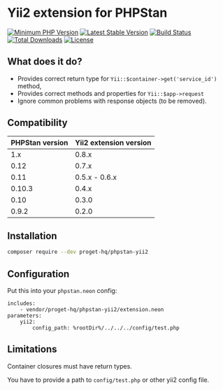 # Yii2 extension for PHPStan

[![Minimum PHP Version](https://img.shields.io/badge/php-%3E%3D%207.2-8892BF.svg)](https://php.net/)
[![Latest Stable Version](https://img.shields.io/packagist/v/proget-hq/phpstan-yii2.svg)](https://packagist.org/packages/proget-hq/phpstan-yii2)
[![Build Status](https://github.com/proget-hq/phpstan-yii2/workflows/build/badge.svg)](https://github.com/proget-hq/phpstan-yii2/actions?query=workflow%3Abuild)
[![Total Downloads](https://poser.pugx.org/proget-hq/phpstan-yii2/downloads.svg)](https://packagist.org/packages/proget-hq/phpstan-yii2)
[![License](https://poser.pugx.org/proget-hq/phpstan-yii2/license.svg)](https://packagist.org/packages/proget-hq/phpstan-yii2)

## What does it do?

* Provides correct return type for `Yii::$container->get('service_id')` method,
* Provides correct methods and properties for `Yii::$app->request`
* Ignore common problems with response objects (to be removed).

## Compatibility

| PHPStan version | Yii2 extension version |
| --------------- | ---------------------- |
| 1.x             | 0.8.x                  |
| 0.12            | 0.7.x                  |
| 0.11            | 0.5.x - 0.6.x          |
| 0.10.3          | 0.4.x                  |
| 0.10            | 0.3.0                  |
| 0.9.2           | 0.2.0                  |

## Installation

```sh
composer require --dev proget-hq/phpstan-yii2
```

## Configuration

Put this into your `phpstan.neon` config:

```neon
includes:
	- vendor/proget-hq/phpstan-yii2/extension.neon
parameters:
    yii2:
        config_path: %rootDir%/../../../config/test.php
```

## Limitations

Container closures must have return types.

You have to provide a path to `config/test.php` or other yii2 config file.
